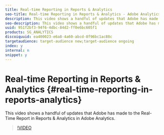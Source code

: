```yaml
---
title: Real-time Reporting in Reports & Analytics
seo-title: Real-time Reporting in Reports & Analytics - Adobe Analytics
description: This video shows a handful of updates that Adobe has made to the Real-Time Report in Reports & Analytics in Adobe Analytics.
seo-description: This video shows a handful of updates that Adobe has made to the Real-Time Report in Reports & Analytics in Adobe Analytics.
uuid: 951f2bf3-94f6-4dbc-84d2-ff0e6bc605f1
products: SG_ANALYTICS
discoiquuid: ea400023-e6a8-4a60-abcd-8f96bc1ac88c
targetaudience: target-audience new;target-audience ongoing
index: y
internal: n
snippet: y
---
```


# Real-time Reporting in Reports & Analytics {#real-time-reporting-in-reports-analytics}

This video shows a handful of updates that Adobe has made to the Real-Time Report in Reports & Analytics in Adobe Analytics.

>[!VIDEO](https://video.tv.adobe.com/v/25454/?quality=12)
